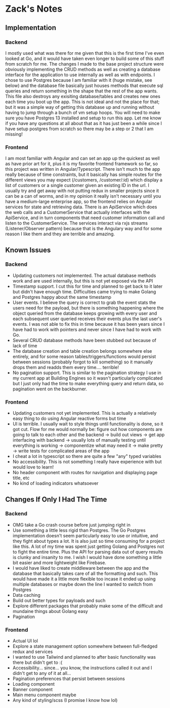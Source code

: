 # Zack's Notes

## Implementation
### Backend
I mostly used what was there for me given that this is the first time I've even looked at Go, and it would have taken even longer to build some of this stuff from scratch for me. The changes I made to the base project structure were obviously implementing the CRUD methods as well as creating a database interface for the application to use internally as well as with endpoints. I chose to use Postgres because I am familiar with it (huge mistake, see below) and the database file basically just houses methods that execute sql queries and return something in the shape that the rest of the app wants. This file also destroys any exisiting database/tables and creates new ones each time you boot up the app. This is not ideal and not the place for that; but it was a simple way of getting this database up and running without having to jump through a bunch of vm setup hoops. You will need to make sure you have Postgres 13 installed and setup to run this app. Let me know if you have any questions at all about that as it has just been a while since I have setup postgres from scratch so there may be a step or 2 that I am missing! 

### Frontend
I am most familiar with Angular and can set an app up the quickest as well as have prior art for it, plus it is my favorite frontend framework so far, so this project was written in Angular/Typescript. There isn't much to the app really because of time constraints, but it basically has simple routes for the different views you may expect (/customers, /customer/:id) which display a list of customers or a single customer given an existing ID in the url. I usually try and get away with not putting redux in smaller projects since it can be a can of worms, and in my opinion it really isn't necessary until you have a medium-large enterprise app, so the frontend relies on Angular services for state and retrieving data. There is an ApiService which does the web calls and a CustomerService that actually interfaces with the ApiService, and in turn components that need customer information call and listen to the CustomerService. The services interact via rxjs streams (Listener/Observer pattern) because that is the Angulary way and for some reason I like them and they are terrible and amazing. 

## Known Issues
### Backend
* Updating customers not implemented. The actual database methods work and are used internally, but this is not yet exposed via the API
* Timestamp support. I cut this for time and planned to get back to it later but didn't have enough time. Difficulties came trying to make Golang and Postgres happy about the same timestamp
* User events. I believe the query is correct to grab the event stats the users need for the payload, but there is something happening where the object queried from the database keeps growing with every user and each subsequent user queried receives their events plus the last user's events. I was not able to fix this in time because it has been years since I have had to work with pointers and never since I have had to work with Go.
* Several CRUD database methods have been stubbed out because of lack of time
* The database creation and table creation belongs somewhere else entirely, and for some reason tables/triggers/functions would persist between sessions (probably forgot to kill something) so it manually drops them and readds them every time.... terrible!
* No pagination support. This is similar to the pagination strategy I use in my current app at Building Engines so it wasn't particularly complicated but I just only had the time to make everything query and return data, so pagination went on the backburner.

### Frontend
* Updating customers not yet implemented. This is actually a relatively easy thing to do using Angular reactive forms but time
* UI is terrible. I usually wait to style things until functionality is done, so it got cut. Flow for me would normally be: figure out how components are going to talk to each other and the backend -> build out views -> get app interfacing with backend -> usually lots of manually testing until everything is working -> componentize what may need it -> make pretty -> write tests for complicated areas of the app
* I cheat a lot in typescript so there are quite a few "any" typed variables
* No accessibility. This is not something I really have experience with but would love to learn!
* No header component with routes for navigation and displaying page title, etc
* No kind of loading indicators whatsoever

## Changes If Only I Had The Time
### Backend
* OMG take a Go crash course before just jumping right in
* Use something a little less rigid than Postgres. The Go Postgres implementation doesn't seem particularly easy to use or intuitive, and they fight about types a lot. It is also just so time consuming for a project like this. A lot of my time was spent just getting Golang and Postgres not to fight the entire time. Plus the API for parsing data out of query results is clunky and insanity to me. I wish I would have done something a little bit easier and more lightweight like Firebase.
* I would have liked to create middleware between the app and the database that basically takes care of all the formatting and such. This would have made it a little more flexible too incase it ended up using multiple databases or maybe down the line I wanted to switch from Postgres
* Data caching
* Build out better types for payloads and such
* Explore different packages that probably make some of the difficult and mundaine things about Golang easy
* Pagination

### Frontend
* Actual UI lol
* Explore a state management option somewhere between full-fledged redux and services
* I wanted to use Tailwind and planned to after basic functionality was there but didn't get to :(
* Accessibility... since... you know, the instructions called it out and I didn't get to any of it at all...
* Pagination preferences that persist between sessions
* Loading component
* Banner component
* Main menu component maybe
* Any kind of styling/scss (I promise I know how lol)
